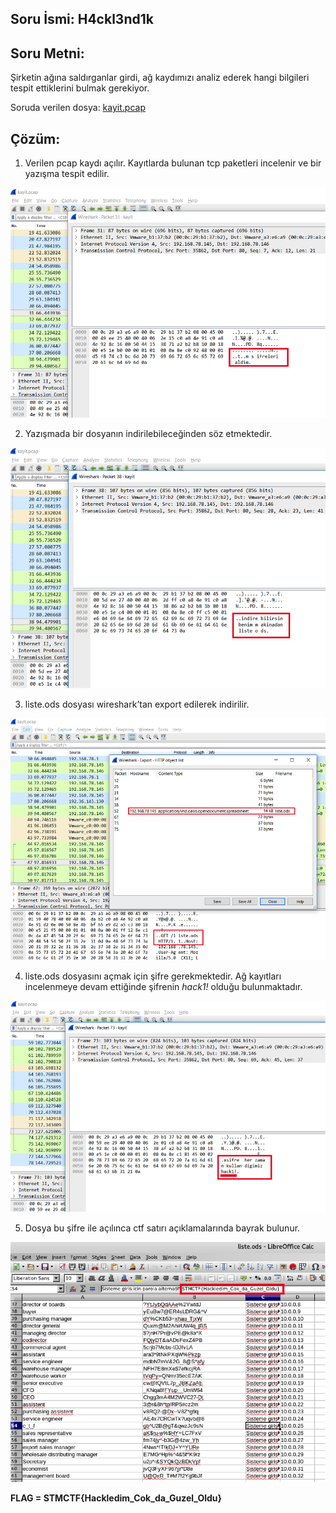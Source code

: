 ## Soru İsmi: H4ckl3nd1k

## Soru Metni: 

Şirketin ağına saldırganlar girdi, ağ kaydımızı analiz ederek hangi bilgileri tespit ettiklerini bulmak gerekiyor.

Soruda verilen dosya: [kayit.pcap](kayit.pcap)

## Çözüm: 

1. Verilen pcap kaydı açılır. Kayıtlarda bulunan tcp paketleri incelenir ve bir yazışma tespit edilir.
 
![Preview](s1.png)

2. Yazışmada bir dosyanın indirilebileceğinden söz etmektedir. 

![Preview](s2.png) 

3. liste.ods dosyası wireshark’tan export edilerek indirilir.

![Preview](s3.png)

4. liste.ods dosyasını açmak için şifre gerekmektedir. Ağ kayıtları incelenmeye devam ettiğinde şifrenin *hack1!* olduğu bulunmaktadır.

![Preview](s4.png) 

5. Dosya bu şifre ile açılınca  ctf satırı açıklamalarında bayrak bulunur.

![Preview](s5.png)

**FLAG = STMCTF{Hackledim_Cok_da_Guzel_Oldu}**

